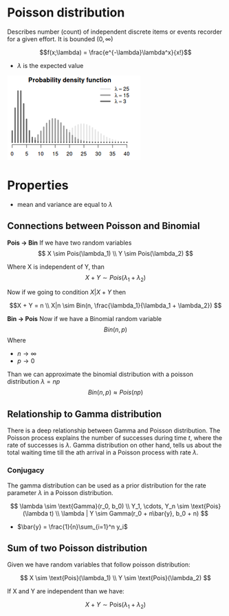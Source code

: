 # Poisson distribution
Describes number (count) of independent discrete items or events recorder for a given effort. It is bounded $(0,\infty)$ 

$$f(x;\lambda) = \frac{e^{-\lambda}\lambda^x}{x!}$$
* $\lambda$ is the expected value

![poisson_distribution](../.images/poisson_distribution_example.png)

# Properties 
* mean and variance are equal to $\lambda$

## Connections between Poisson and Binomial

**Pois -> Bin**
If we have two random variables 
$$ X \sim Pois(\lambda_1) \\
Y \sim Pois(\lambda_2)
$$

Where X is independent of Y, than
$$X + Y \sim Pois(\lambda_1 + \lambda_2)$$

Now if we going to condition $X | X+Y$ then

$$X + Y = n \\
X|n \sim Bin(n, \frac{\lambda_1}{\lambda_1 + \lambda_2}) $$

**Bin -> Pois**
Now if we have a Binomial random variable 
$$Bin(n,p)$$
Where 
* $n \rightarrow \infty$
* $p \rightarrow 0$

Than we can approximate the binomial distribution with a poisson distribution $\lambda = np$
$$ Bin(n,p) \approx Pois(np)$$


## Relationship to Gamma distribution
There is a deep relationship between Gamma and Poisson distribution. The Poisson process explains the number of successes during time $t$, where the rate of successes is $\lambda$. Gamma distribution on other hand, tells us about the total waiting time till the ath arrival in a Poisson process with rate $\lambda$. 

### Conjugacy
The gamma distribution can be used as a prior distribution for the rate parameter $\lambda$ in a Poisson distribution. 

$$
\lambda \sim \text{Gamma}(r_0, b_0) \\
Y_1, \cdots, Y_n  \sim \text{Pois}(\lambda t) \\
\lambda | Y \sim Gamma(r_0  + n\bar{y}, b_0 + n) 
$$

* $\bar{y} = \frac{1}{n}\sum_{i=1}^n y_i$

## Sum of two Poisson distribution

Given we have random variables that follow poisson distribution:

$$
X \sim \text{Pois}(\lambda_1) \\
Y \sim \text{Pois}(\lambda_2) 
$$

If X and Y are independent than we have:

$$
X + Y \sim  \text{Pois}(\lambda_1 + \lambda_2)
$$